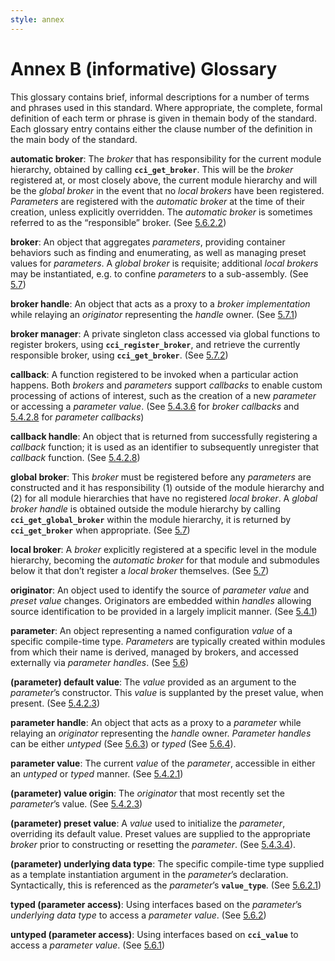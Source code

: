 ```yaml
---
style: annex
---
```


# Annex B **(informative)** Glossary

This glossary contains brief, informal descriptions for a number of terms and phrases used in this standard. Where appropriate, the complete, formal definition of each term or phrase is given in themain body of the standard. Each glossary entry contains either the clause number of the definition in the main body of the standard.

**automatic broker**: The *broker* that has responsibility for the current module hierarchy, obtained by calling **`cci_get_broker`**. This will be the *broker* registered at, or most closely above, the current module hierarchy and will be the *global broker* in the event that no *local brokers* have been registered. *Parameters* are registered with the *automatic broker* at the time of their creation, unless explicitly overridden. The *automatic broker* is sometimes referred to as the “responsible” broker. (See [5.6.2.2](05.html#5622-construction))

**broker**: An object that aggregates *parameters*, providing container behaviors such as finding and enumerating, as well as managing preset values for *parameters*. A *global broker* is requisite; additional *local brokers* may be instantiated, e.g. to confine *parameters* to a sub-assembly. (See [5.7](05.html#57-brokers))

**broker handle**: An object that acts as a proxy to a *broker implementation* while relaying an *originator* representing the *handle* owner. (See [5.7.1](05.html#571-cci_broker_handle))

**broker manager**: A private singleton class accessed via global functions to register brokers, using **`cci_register_broker`**, and retrieve the currently responsible broker, using **`cci_get_broker`**. (See [5.7.2](05.html#572-cci_broker_manager))

**callback**: A function registered to be invoked when a particular action happens. Both *brokers* and *parameters* support *callbacks* to
enable custom processing of actions of interest, such as the creation of a new *parameter* or accessing a *parameter value*. (See [5.4.3.6](05.html#5436-broker-callbacks) for *broker callbacks* and [5.4.2.8](05.html#5428-callbacks) for *parameter callbacks*)

**callback handle**: An object that is returned from successfully registering a *callback* function; it is used as an identifier to
subsequently unregister that *callback* function. (See [5.4.2.8](05.html#5428-callbacks))

**global broker**: This *broker* must be registered before any *parameters* are constructed and it has responsibility (1) outside of the module hierarchy and (2) for all module hierarchies that have no registered *local broker*. A *global broker handle* is obtained outside the module hierarchy by calling **`cci_get_global_broker`** within the module hierarchy, it is returned by **`cci_get_broker`** when appropriate. (See [5.7](05.html#57-brokers))

**local broker**: A *broker* explicitly registered at a specific level in the module hierarchy, becoming the *automatic broker* for that module and submodules below it that don’t register a *local broker* themselves. (See [5.7](05.html#57-brokers))

**originator**: An object used to identify the source of *parameter value* and *preset value* changes. Originators are embedded within *handles* allowing source identification to be provided in a largely implicit manner. (See [5.4.1](05.html#541-cci_originator))

**parameter**: An object representing a named configuration *value* of a specific compile-time type. *Parameters* are typically created
within modules from which their name is derived, managed by brokers, and accessed externally via *parameter handles*. (See [5.6](05.html#56-parameters))

**(parameter) default value**: The *value* provided as an argument to the *parameter*’s constructor. This *value* is supplanted by the
preset value, when present. (See [5.4.2.3](05.html#5423-value-origin))

**parameter handle**: An object that acts as a proxy to a *parameter* while relaying an *originator* representing the *handle* 
owner. *Parameter handles* can be either *untyped* (See [5.6.3](05.html#563-cci_param_untyped_handle)) or *typed* (See [5.6.4](05.html#564-cci_param_typed_handle)).

**parameter value**: The current *value* of the *parameter*, accessible in either an *untyped* or *typed* manner. (See [5.4.2.1](05.html#5421-value-and-data-type))

**(parameter) value origin**: The *originator* that most recently set the *parameter*’s value. (See [5.4.2.3](05.html#5423-value-origin))

**(parameter) preset value**: A *value* used to initialize the *parameter*, overriding its default value. Preset values are supplied to the appropriate *broker* prior to constructing or resetting the *parameter*. (See [5.4.3.4](05.html#5434-parameter-initialization)).

**(parameter) underlying data type**: The specific compile-time type supplied as a template instantiation argument in the *parameter*’s declaration. Syntactically, this is referenced as the *parameter*’s **`value_type`**. (See [5.6.2.1](05.html#5621-value_type))

**typed (parameter access)**: Using interfaces based on the *parameter*’s *underlying data type* to access a *parameter value*. (See [5.6.2](05.html#562-cci_param_typed))

**untyped (parameter access)**: Using interfaces based on **`cci_value`** to access a *parameter value*. (See [5.6.1](05.html#561-cci_param_untyped))
